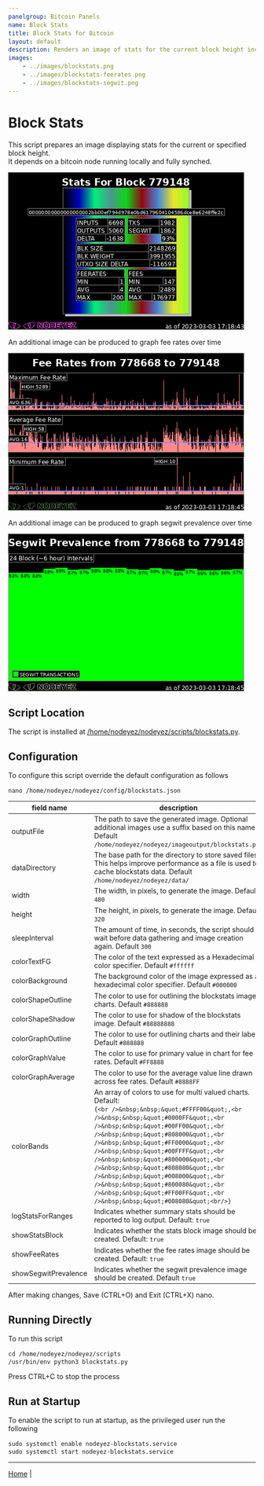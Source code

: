 ```yaml
---
panelgroup: Bitcoin Panels
name: Block Stats
title: Block Stats for Bitcoin
layout: default
description: Renders an image of stats for the current block height including inputs, outputs, transaction count, percentage of segwit, the size of the block and utxo set change, fee rates and fees for transactions. Optionally renders time series data for fee rates and segwit
images:
    - ../images/blockstats.png
    - ../images/blockstats-feerates.png
    - ../images/blockstats-segwit.png
---
```


# Block Stats

This script prepares an image displaying stats for the current or specified block height.  
It depends on a bitcoin node running locally and fully synched.

![sample image of stats for block 7779148](../images/blockstats.png)

An additional image can be produced to graph fee rates over time

![sample image of fee rates from block 778668 to 779148](../images/blockstats-feerates.png)

An additional image can be produced to graph segwit prevalence over time

![sample image of segwit prevalence from block 778668 to 779148](../images/blockstats-segwit.png)

## Script Location

The script is installed at 
[/home/nodeyez/nodeyez/scripts/blockstats.py](../scripts/blockstats.py).

## Configuration

To configure this script override the default configuration as follows

```shell
nano /home/nodeyez/nodeyez/config/blockstats.json
```

| field name | description |
| --- | --- |
| outputFile | The path to save the generated image. Optional additional images use a suffix based on this name. Default `/home/nodeyez/nodeyez/imageoutput/blockstats.png` |
| dataDirectory | The base path for the directory to store saved files. This helps improve performance as a file is used to cache blockstats data. Default `/home/nodeyez/nodeyez/data/` |
| width | The width, in pixels, to generate the image. Default `480` |
| height | The height, in pixels, to generate the image. Default `320` |
| sleepInterval | The amount of time, in seconds, the script should wait before data gathering and image creation again. Default `300` |
| colorTextFG | The color of the text expressed as a Hexadecimal color specifier. Default `#ffffff` |
| colorBackground | The background color of the image expressed as a hexadecimal color specifier. Default `#000000` |
| colorShapeOutline | The color to use for outlining the blockstats image charts. Default `#888888` |
| colorShapeShadow | The color to use for shadow of the blockstats image. Default `#88888888` |
| colorGraphOutline | The color to use for outlining charts and their labels. Default `#888888` |
| colorGraphValue | The color to use for primary value in chart for fee rates. Default `#FF8888` |
| colorGraphAverage | The color to use for the average value line drawn across fee rates. Default `#8888FF` |
| colorBands | An array of colors to use for multi valued charts. Default:<br />`{<br />&nbsp;&nbsp;&quot;#FFFF00&quot;,<br />&nbsp;&nbsp;&quot;#0000FF&quot;,<br />&nbsp;&nbsp;&quot;#00FF00&quot;,<br />&nbsp;&nbsp;&quot;#808000&quot;,<br />&nbsp;&nbsp;&quot;#FF0000&quot;,<br />&nbsp;&nbsp;&quot;#00FFFF&quot;,<br />&nbsp;&nbsp;&quot;#800000&quot;,<br />&nbsp;&nbsp;&quot;#808080&quot;,<br />&nbsp;&nbsp;&quot;#008000&quot;,<br />&nbsp;&nbsp;&quot;#800080&quot;,<br />&nbsp;&nbsp;&quot;#FF00FF&quot;,<br />&nbsp;&nbsp;&quot;#008080&quot;<br/>}` |
| logStatsForRanges | Indicates whether summary stats should be reported to log output. Default: `true` |
| showStatsBlock | Indicates whether the stats block image should be created. Default: `true` |
| showFeeRates | Indicates whether the fee rates image should be created. Default: `true` |
| showSegwitPrevalence | Indicates whether the segwit prevalence image should be created. Default `true` |


After making changes, Save (CTRL+O) and Exit (CTRL+X) nano.

## Running Directly

To run this script

```shell
cd /home/nodeyez/nodeyez/scripts
/usr/bin/env python3 blockstats.py
```

Press CTRL+C to stop the process

## Run at Startup

To enable the script to run at startup, as the privileged user run the following

```shell
sudo systemctl enable nodeyez-blockstats.service
sudo systemctl start nodeyez-blockstats.service
```


---

[Home](../) | 

